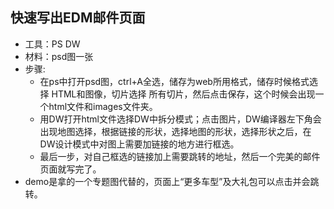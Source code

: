 ## 快速写出EDM邮件页面

* 工具：PS  DW
* 材料：psd图一张
* 步骤:
    *  在ps中打开psd图，ctrl+A全选，储存为web所用格式，储存时候格式选择 HTML和图像，切片选择  所有切片，然后点击保存，这个时候会出现一个html文件和images文件夹。
    *  用DW打开html文件选择DW中拆分模式；点击图片，DW编译器左下角会出现地图选择，根据链接的形状，选择地图的形状，选择形状之后，在DW设计模式中对图上需要加链接的地方进行框选。
    *  最后一步，对自己框选的链接加上需要跳转的地址，然后一个完美的邮件页面就写完了。
* demo是拿的一个专题图代替的，页面上“更多车型”及大礼包可以点击并会跳转。
